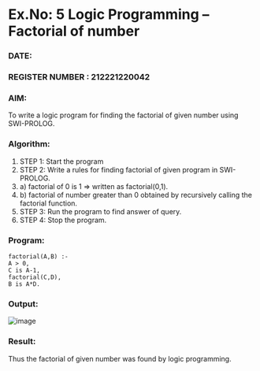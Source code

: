 # Ex.No: 5   Logic Programming – Factorial of number   
### DATE:                                                                            
### REGISTER NUMBER : 212221220042
### AIM: 
To  write  a logic program for finding the factorial of given number using SWI-PROLOG. 
### Algorithm:
1. STEP 1: Start the program
2. STEP 2:  Write a rules for finding factorial of given program in SWI-PROLOG.
3.   a)	factorial of 0 is 1 => written as factorial(0,1).
4.   b)	factorial of number greater than 0 obtained by recursively calling the factorial    function.
5. STEP 3: Run the program  to find answer of  query.
6. STEP 4: Stop the program.

### Program:

```factorial(0,1). 
factorial(A,B) :- 
A > 0, 
C is A-1, 
factorial(C,D), 
B is A*D.
```

### Output:

![image](https://github.com/Rajesh242004/AI_Lab_2023-24/assets/117814063/4cf2bce2-8501-4213-be88-0da252765bed)


### Result:
Thus the factorial of given number was found by logic programming. 
